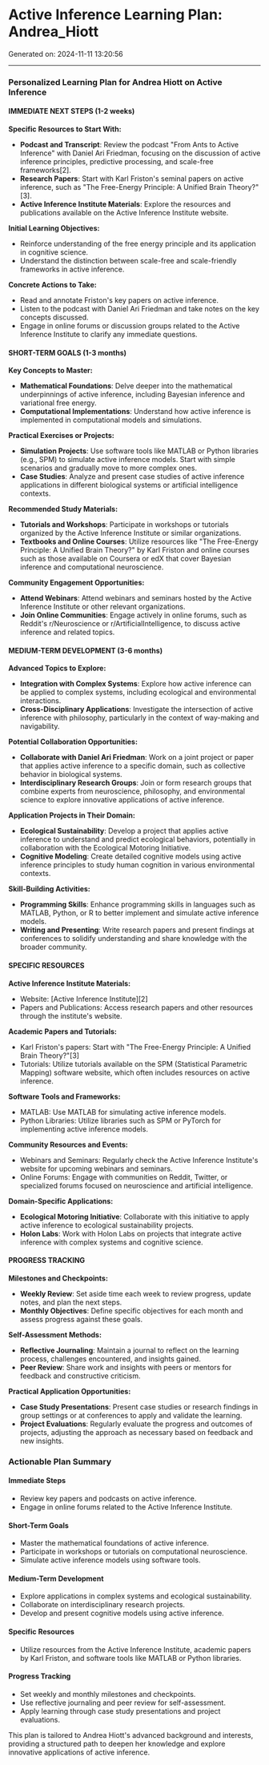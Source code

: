 # Active Inference Learning Plan: Andrea_Hiott

Generated on: 2024-11-11 13:20:56

---

### Personalized Learning Plan for Andrea Hiott on Active Inference

#### IMMEDIATE NEXT STEPS (1-2 weeks)

**Specific Resources to Start With:**
- **Podcast and Transcript**: Review the podcast "From Ants to Active Inference" with Daniel Ari Friedman, focusing on the discussion of active inference principles, predictive processing, and scale-free frameworks[2].
- **Research Papers**: Start with Karl Friston's seminal papers on active inference, such as "The Free-Energy Principle: A Unified Brain Theory?"[3].
- **Active Inference Institute Materials**: Explore the resources and publications available on the Active Inference Institute website.

**Initial Learning Objectives:**
- Reinforce understanding of the free energy principle and its application in cognitive science.
- Understand the distinction between scale-free and scale-friendly frameworks in active inference.

**Concrete Actions to Take:**
- Read and annotate Friston's key papers on active inference.
- Listen to the podcast with Daniel Ari Friedman and take notes on the key concepts discussed.
- Engage in online forums or discussion groups related to the Active Inference Institute to clarify any immediate questions.

#### SHORT-TERM GOALS (1-3 months)

**Key Concepts to Master:**
- **Mathematical Foundations**: Delve deeper into the mathematical underpinnings of active inference, including Bayesian inference and variational free energy.
- **Computational Implementations**: Understand how active inference is implemented in computational models and simulations.

**Practical Exercises or Projects:**
- **Simulation Projects**: Use software tools like MATLAB or Python libraries (e.g., SPM) to simulate active inference models. Start with simple scenarios and gradually move to more complex ones.
- **Case Studies**: Analyze and present case studies of active inference applications in different biological systems or artificial intelligence contexts.

**Recommended Study Materials:**
- **Tutorials and Workshops**: Participate in workshops or tutorials organized by the Active Inference Institute or similar organizations.
- **Textbooks and Online Courses**: Utilize resources like "The Free-Energy Principle: A Unified Brain Theory?" by Karl Friston and online courses such as those available on Coursera or edX that cover Bayesian inference and computational neuroscience.

**Community Engagement Opportunities:**
- **Attend Webinars**: Attend webinars and seminars hosted by the Active Inference Institute or other relevant organizations.
- **Join Online Communities**: Engage actively in online forums, such as Reddit's r/Neuroscience or r/ArtificialIntelligence, to discuss active inference and related topics.

#### MEDIUM-TERM DEVELOPMENT (3-6 months)

**Advanced Topics to Explore:**
- **Integration with Complex Systems**: Explore how active inference can be applied to complex systems, including ecological and environmental interactions.
- **Cross-Disciplinary Applications**: Investigate the intersection of active inference with philosophy, particularly in the context of way-making and navigability.

**Potential Collaboration Opportunities:**
- **Collaborate with Daniel Ari Friedman**: Work on a joint project or paper that applies active inference to a specific domain, such as collective behavior in biological systems.
- **Interdisciplinary Research Groups**: Join or form research groups that combine experts from neuroscience, philosophy, and environmental science to explore innovative applications of active inference.

**Application Projects in Their Domain:**
- **Ecological Sustainability**: Develop a project that applies active inference to understand and predict ecological behaviors, potentially in collaboration with the Ecological Motoring Initiative.
- **Cognitive Modeling**: Create detailed cognitive models using active inference principles to study human cognition in various environmental contexts.

**Skill-Building Activities:**
- **Programming Skills**: Enhance programming skills in languages such as MATLAB, Python, or R to better implement and simulate active inference models.
- **Writing and Presenting**: Write research papers and present findings at conferences to solidify understanding and share knowledge with the broader community.

#### SPECIFIC RESOURCES

**Active Inference Institute Materials:**
- Website: [Active Inference Institute][2]
- Papers and Publications: Access research papers and other resources through the institute's website.

**Academic Papers and Tutorials:**
- Karl Friston's papers: Start with "The Free-Energy Principle: A Unified Brain Theory?"[3]
- Tutorials: Utilize tutorials available on the SPM (Statistical Parametric Mapping) software website, which often includes resources on active inference.

**Software Tools and Frameworks:**
- MATLAB: Use MATLAB for simulating active inference models.
- Python Libraries: Utilize libraries such as SPM or PyTorch for implementing active inference models.

**Community Resources and Events:**
- Webinars and Seminars: Regularly check the Active Inference Institute's website for upcoming webinars and seminars.
- Online Forums: Engage with communities on Reddit, Twitter, or specialized forums focused on neuroscience and artificial intelligence.

**Domain-Specific Applications:**
- **Ecological Motoring Initiative**: Collaborate with this initiative to apply active inference to ecological sustainability projects.
- **Holon Labs**: Work with Holon Labs on projects that integrate active inference with complex systems and cognitive science.

#### PROGRESS TRACKING

**Milestones and Checkpoints:**
- **Weekly Review**: Set aside time each week to review progress, update notes, and plan the next steps.
- **Monthly Objectives**: Define specific objectives for each month and assess progress against these goals.

**Self-Assessment Methods:**
- **Reflective Journaling**: Maintain a journal to reflect on the learning process, challenges encountered, and insights gained.
- **Peer Review**: Share work and insights with peers or mentors for feedback and constructive criticism.

**Practical Application Opportunities:**
- **Case Study Presentations**: Present case studies or research findings in group settings or at conferences to apply and validate the learning.
- **Project Evaluations**: Regularly evaluate the progress and outcomes of projects, adjusting the approach as necessary based on feedback and new insights.

### Actionable Plan Summary

#### Immediate Steps
- Review key papers and podcasts on active inference.
- Engage in online forums related to the Active Inference Institute.

#### Short-Term Goals
- Master the mathematical foundations of active inference.
- Participate in workshops or tutorials on computational neuroscience.
- Simulate active inference models using software tools.

#### Medium-Term Development
- Explore applications in complex systems and ecological sustainability.
- Collaborate on interdisciplinary research projects.
- Develop and present cognitive models using active inference.

#### Specific Resources
- Utilize resources from the Active Inference Institute, academic papers by Karl Friston, and software tools like MATLAB or Python libraries.

#### Progress Tracking
- Set weekly and monthly milestones and checkpoints.
- Use reflective journaling and peer review for self-assessment.
- Apply learning through case study presentations and project evaluations.

This plan is tailored to Andrea Hiott's advanced background and interests, providing a structured path to deepen her knowledge and explore innovative applications of active inference.